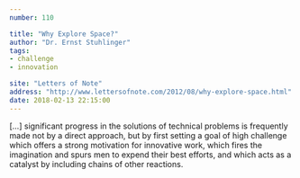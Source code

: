 ```yaml
---
number: 110

title: "Why Explore Space?"
author: "Dr. Ernst Stuhlinger"
tags:
- challenge
- innovation

site: "Letters of Note"
address: "http://www.lettersofnote.com/2012/08/why-explore-space.html"
date: 2018-02-13 22:15:00
---
```


[…] significant progress in the solutions of technical problems is frequently made not by a direct approach, but by first setting a goal of high challenge which offers a strong motivation for innovative work, which fires the imagination and spurs men to expend their best efforts, and which acts as a catalyst by including chains of other reactions.
